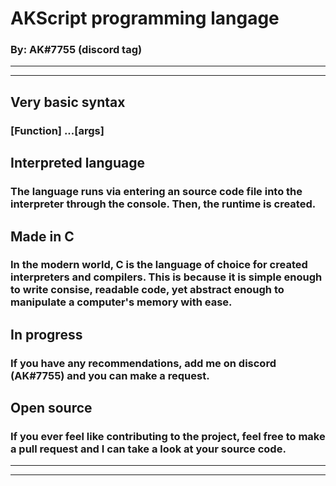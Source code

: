 # AKScript programming langage
### By: AK#7755 (discord tag)
---
---
## Very basic syntax
### [Function] ...[args]

## Interpreted language
### The language runs via entering an source code file into the interpreter through the console. Then, the runtime is created.

## Made in C
### In the modern world, C is the language of choice for created interpreters and compilers. This is because it is simple enough to write consise, readable code, yet abstract enough to manipulate a computer's memory with ease.

## In progress
### If you have any recommendations, add me on discord (AK#7755) and you can make a request.

## Open source
### If you ever feel like contributing to the project, feel free to make a pull request and I can take a look at your source code.
---
---
